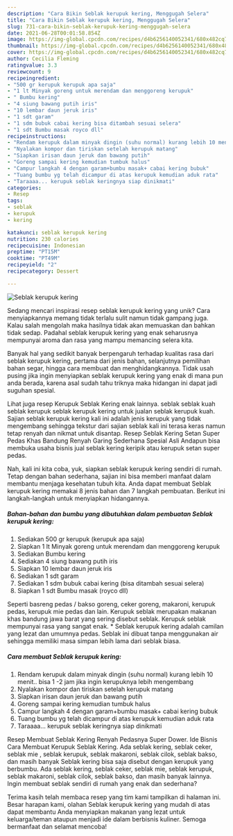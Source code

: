 ```yaml
---
description: "Cara Bikin Seblak kerupuk kering, Menggugah Selera"
title: "Cara Bikin Seblak kerupuk kering, Menggugah Selera"
slug: 731-cara-bikin-seblak-kerupuk-kering-menggugah-selera
date: 2021-06-28T00:01:58.854Z
image: https://img-global.cpcdn.com/recipes/d4b6256140052341/680x482cq70/seblak-kerupuk-kering-foto-resep-utama.jpg
thumbnail: https://img-global.cpcdn.com/recipes/d4b6256140052341/680x482cq70/seblak-kerupuk-kering-foto-resep-utama.jpg
cover: https://img-global.cpcdn.com/recipes/d4b6256140052341/680x482cq70/seblak-kerupuk-kering-foto-resep-utama.jpg
author: Cecilia Fleming
ratingvalue: 3.3
reviewcount: 9
recipeingredient:
- "500 gr kerupuk kerupuk apa saja"
- "1 lt Minyak goreng untuk merendam dan menggoreng kerupuk"
- " Bumbu kering"
- "4 siung bawang putih iris"
- "10 lembar daun jeruk iris"
- "1 sdt garam"
- "1 sdm bubuk cabai kering bisa ditambah sesuai selera"
- "1 sdt Bumbu masak royco dll"
recipeinstructions:
- "Rendam kerupuk dalam minyak dingin (suhu normal) kurang lebih 10 menit.. bisa 1 -2 jam jika ingin kerupuknya lebih mengembang"
- "Nyalakan kompor dan tiriskan setelah kerupuk matang"
- "Siapkan irisan daun jeruk dan bawang putih"
- "Goreng sampai kering kemudian tumbuk halus"
- "Campur langkah 4 dengan garam+bumbu masak+ cabai kering bubuk"
- "Tuang bumbu yg telah dicampur di atas kerupuk kemudian aduk rata"
- "Taraaaa... kerupuk seblak keringnya siap dinikmati"
categories:
- Resep
tags:
- seblak
- kerupuk
- kering

katakunci: seblak kerupuk kering 
nutrition: 230 calories
recipecuisine: Indonesian
preptime: "PT15M"
cooktime: "PT49M"
recipeyield: "2"
recipecategory: Dessert

---
```



![Seblak kerupuk kering](https://img-global.cpcdn.com/recipes/d4b6256140052341/680x482cq70/seblak-kerupuk-kering-foto-resep-utama.jpg)

Sedang mencari inspirasi resep seblak kerupuk kering yang unik? Cara menyiapkannya memang tidak terlalu sulit namun tidak gampang juga. Kalau salah mengolah maka hasilnya tidak akan memuaskan dan bahkan tidak sedap. Padahal seblak kerupuk kering yang enak seharusnya mempunyai aroma dan rasa yang mampu memancing selera kita.

Banyak hal yang sedikit banyak berpengaruh terhadap kualitas rasa dari seblak kerupuk kering, pertama dari jenis bahan, selanjutnya pemilihan bahan segar, hingga cara membuat dan menghidangkannya. Tidak usah pusing jika ingin menyiapkan seblak kerupuk kering yang enak di mana pun anda berada, karena asal sudah tahu triknya maka hidangan ini dapat jadi suguhan spesial.

Lihat juga resep Kerupuk Seblak Kering enak lainnya. seblak seblak kuah seblak kerupuk seblak kerupuk kering untuk jualan seblak kerupuk kuah. Sajian seblak kerupuk kering kali ini adalah jenis kerupuk yang tidak mengembang sehingga tekstur dari sajian seblak kali ini terasa keras namun tetap renyah dan nikmat untuk disantap. Resep Seblak Kering Setan Super Pedas Khas Bandung Renyah Garing Sederhana Spesial Asli Andapun bisa membuka usaha bisnis jual seblak kering keripik atau kerupuk setan super pedas.


Nah, kali ini kita coba, yuk, siapkan seblak kerupuk kering sendiri di rumah. Tetap dengan bahan sederhana, sajian ini bisa memberi manfaat dalam membantu menjaga kesehatan tubuh kita. Anda dapat membuat Seblak kerupuk kering memakai 8 jenis bahan dan 7 langkah pembuatan. Berikut ini langkah-langkah untuk menyiapkan hidangannya.

<!--inarticleads1-->

##### Bahan-bahan dan bumbu yang dibutuhkan dalam pembuatan Seblak kerupuk kering:

1. Sediakan 500 gr kerupuk (kerupuk apa saja)
1. Siapkan 1 lt Minyak goreng untuk merendam dan menggoreng kerupuk
1. Sediakan  Bumbu kering
1. Sediakan 4 siung bawang putih iris
1. Siapkan 10 lembar daun jeruk iris
1. Sediakan 1 sdt garam
1. Sediakan 1 sdm bubuk cabai kering (bisa ditambah sesuai selera)
1. Siapkan 1 sdt Bumbu masak (royco dll)


Seperti basreng pedas / bakso goreng, ceker goreng, makaroni, kerupuk pedas, kerupuk mie pedas dan lain. Kerupuk seblak merupakan makanan khas bandung jawa barat yang sering disebut seblak. Kerupuk seblak mempunyai rasa yang sangat enak. * Seblak kerupuk kering adalah camilan yang lezat dan umumnya pedas. Seblak ini dibuat tanpa menggunakan air sehingga memiliki masa simpan lebih lama dari seblak biasa. 

<!--inarticleads2-->

##### Cara membuat Seblak kerupuk kering:

1. Rendam kerupuk dalam minyak dingin (suhu normal) kurang lebih 10 menit.. bisa 1 -2 jam jika ingin kerupuknya lebih mengembang
1. Nyalakan kompor dan tiriskan setelah kerupuk matang
1. Siapkan irisan daun jeruk dan bawang putih
1. Goreng sampai kering kemudian tumbuk halus
1. Campur langkah 4 dengan garam+bumbu masak+ cabai kering bubuk
1. Tuang bumbu yg telah dicampur di atas kerupuk kemudian aduk rata
1. Taraaaa... kerupuk seblak keringnya siap dinikmati


Resep Membuat Seblak Kering Renyah Pedasnya Super Dower. Ide Bisnis Cara Membuat Kerupuk Seblak Kering. Ada seblak kering, seblak ceker, seblak mie , seblak kerupuk, seblak makaroni, seblak cilok, seblak bakso, dan masih banyak Seblak kering bisa saja disebut dengan kerupuk yang berbumbu. Ada seblak kering, seblak ceker, seblak mie, seblak kerupuk, seblak makaroni, seblak cilok, seblak bakso, dan masih banyak lainnya. Ingin membuat seblak sendiri di rumah yang enak dan sederhana? 

Terima kasih telah membaca resep yang tim kami tampilkan di halaman ini. Besar harapan kami, olahan Seblak kerupuk kering yang mudah di atas dapat membantu Anda menyiapkan makanan yang lezat untuk keluarga/teman ataupun menjadi ide dalam berbisnis kuliner. Semoga bermanfaat dan selamat mencoba!
